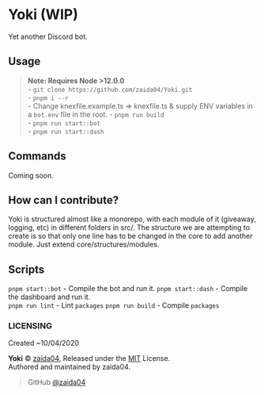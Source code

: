 # Yoki (WIP)
Yet another Discord bot.

## Usage
> **Note: Requires Node >12.0.0**  
    - `git clone https://github.com/zaida04/Yoki.git`  
    - `pnpm i --r`  
    - Change knexfile.example.ts => knexfile.ts & supply ENV variables in a `bot.env` file in the root.
    - `pnpm run build`  
    - `pnpm run start::bot`  
    - `pnpm run start::dash`
    

## Commands
Coming soon.

## How can I contribute?
Yoki is structured almost like a monorepo, with each module of it (giveaway, logging, etc) in different folders in src/. The structure we are attempting to create is so that only one line has to be changed in the core to add another module. Just extend core/structures/modules.

## Scripts  
`pnpm start::bot` - Compile the bot and run it. 
`pnpm start::dash` - Compile the dashboard and run it.  
`pnpm run lint` - Lint `packages` 
`pnpm run build` - Compile `packages`

### LICENSING  
Created ~10/04/2020  

**Yoki** © [zaida04](https://github.com/zaida04), Released under the [MIT](https://github.com/zaida04/Yoki/blob/master/LICENSE) License.  
Authored and maintained by zaida04.

> GitHub [@zaida04](https://github.com/zaida04) 

